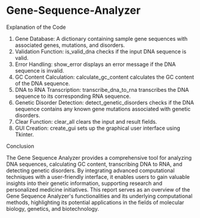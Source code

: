 # Gene-Sequence-Analyzer
Explanation of the Code
1. Gene Database: A dictionary containing sample gene sequences with associated
genes, mutations, and disorders.
2. Validation Function: is_valid_dna checks if the input DNA sequence is valid.
3. Error Handling: show_error displays an error message if the DNA sequence is invalid.
4. GC Content Calculation: calculate_gc_content calculates the GC content of the DNA
sequence.
5. DNA to RNA Transcription: transcribe_dna_to_rna transcribes the DNA sequence to its
corresponding RNA sequence.
6. Genetic Disorder Detection: detect_genetic_disorders checks if the DNA sequence
contains any known gene mutations associated with genetic disorders.
7. Clear Function: clear_all clears the input and result fields.
8. GUI Creation: create_gui sets up the graphical user interface using Tkinter.

   





Conclusion

The Gene Sequence Analyzer provides a comprehensive tool for analyzing DNA sequences,
calculating GC content, transcribing DNA to RNA, and detecting genetic disorders. By
integrating advanced computational techniques with a user-friendly interface, it enables users
to gain valuable insights into their genetic information, supporting research and personalized
medicine initiatives.
This report serves as an overview of the Gene Sequence Analyzer's functionalities and its
underlying computational methods, highlighting its potential applications in the fields of
molecular biology, genetics, and biotechnology.
